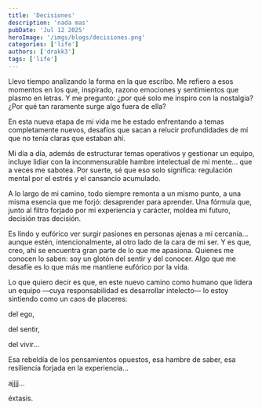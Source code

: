 ```yaml
---
title: 'Decisiones'
description: 'nada mas'
pubDate: 'Jul 12 2025'
heroImage: '/imgs/blogs/decisiones.png'
categories: ['life']
authors: ['drakk3']
tags: ['life']
---
```


Llevo tiempo analizando la forma en la que escribo. Me refiero a esos momentos en los que, inspirado, razono emociones y sentimientos que plasmo en letras. Y me pregunto: ¿por qué solo me inspiro con la nostalgia? ¿Por qué tan raramente surge algo fuera de ella?

En esta nueva etapa de mi vida me he estado enfrentando a temas completamente nuevos, desafíos que sacan a relucir profundidades de mí que no tenía claras que estaban ahí.

Mi día a día, además de estructurar temas operativos y gestionar un equipo, incluye lidiar con la inconmensurable hambre intelectual de mi mente... que a veces me sabotea. Por suerte, sé que eso solo significa: regulación mental por el estrés y el cansancio acumulado.

A lo largo de mi camino, todo siempre remonta a un mismo punto, a una misma esencia que me forjó: desaprender para aprender. Una fórmula que, junto al filtro forjado por mi experiencia y carácter, moldea mi futuro, decisión tras decisión.

Es lindo y eufórico ver surgir pasiones en personas ajenas a mi cercanía... aunque estén, intencionalmente, al otro lado de la cara de mi ser. Y es que, creo, ahí se encuentra gran parte de lo que me apasiona. Quienes me conocen lo saben: soy un glotón del sentir y del conocer. Algo que me desafíe es lo que más me mantiene eufórico por la vida.

Lo que quiero decir es que, en este nuevo camino como humano que lidera un equipo —cuya responsabilidad es desarrollar intelecto— lo estoy sintiendo como un caos de placeres: 

del ego, 

del sentir, 

del vivir… 

Esa rebeldía de los pensamientos opuestos, esa hambre de saber, esa resiliencia forjada en la experiencia…

ajjjj… 

éxtasis.
